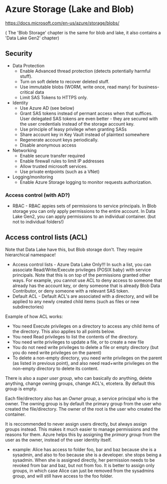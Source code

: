 # Azure Storage (Lake and Blob)

<https://docs.microsoft.com/en-us/azure/storage/blobs/>

( The 'Blob Storage' chapter is the same for blob and lake, it also contains a 'Data Lake Gen2' chapter)

## Security

- Data Protection
    - Enable Advanced thread protection (detects potentially harmful stuff).
    - Turn on soft delete to recover deleted stuff.
    - Use immutable blobs (WORM, write once, read many) for business-critical data
    - Limit SAS Tokens to HTTPS only.
- Identity
    - Use Azure AD (see below)
    - Grant SAS tokens instead of permant access when that suffices. User delegated SAS tokens are even better - they are secured with the user credentials instead of the storage account key.
    - Use principle of leasy privilege when granting SASs
    - Share account key in Key Vault instead of plaintext somewhere
    - Regenerate account keys periodically.
    - Disable anonymous access
- Networking
    - Enable secure transfer required
    - Enable firewall rules to limit IP addresses
    - Allow trusted microsoft services.
    - Use private entpoints (such as a VNet)
- Logging/monitoring
    - Enable Azure Storage logging to monitor requests authorization.

### Access control (with AD?)

- RBAC - RBAC appies sets of permissions to service principals. In Blob storage you can only apply permissions to the entire account. In Data Lake Gen2, you can apply permissions to an individual container. (but not to individual folders!)

## Access control lists (ACL)

Note that Data Lake have this, but Blob storage don't. They require hierarchical namespace!

- Access control lists - Azure Data Lake Only!!! In such a list, you can associate Read/Write/Execute privileges (POSIX baby) with service principals. Note that this is on top of the permissions granted other ways. For example, you cannot use ACL to deny access to someone that already has the account key, or deny someone that is already Blob Data Contributor, or deny someone with a relevant SAS token.
- Default ACL - Default ACL's are associated with a directory, and will be applied to any newly created child items (such as files or new subdirectories)

Example of how ACL works:

- You need Execute privileges on a directory to access any child items of the directory. This also applies to all points below.
- You need Read privileges to list the contents of the directory.
- You need write privileges to update a file, or to create a new file
- You do not need write privileges to delete a file or empty directory (but you do need write privileges on the parent)
- To delete a non-empty directory, you need write privileges on the parent (as listed in previous point), and also need read+write privileges on the non-empty directory to delete its content.

There is also a *super user group*, who can basically do anything, delete anything, change owning groups, change ACL's, etcetera. By default this group is empty.

Each file/directory also has an *Owner group*, a service principal who is the owner. The owning group is by default the primary group from the user who created the file/directory. The owner of the root is the user who created the container.

It is reccommended to never assign users directly, but always assign groups instead. This makes it much easier to manage permissions and the reasons for them. Azure helps this by assigning the *primary group* from the user as the owner, instead of the user identity itself.

- example: Alice has access to folder foo, bar and baz because she is a sysadmin, and also to foo because she is a developer. she stops being a sysadmin. When she is assigned directly, her permission needs to be revoked from bar and baz, but not from foo. It is better to assign only groups, in which case Alice can just be removed from the sysadmins group, and will still have access to the foo folder.

